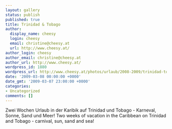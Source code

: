 ```yaml
---
layout: gallery
status: publish
published: true
title: Trinidad & Tobago
author:
  display_name: cheesy
  login: cheesy
  email: christine@cheesy.at
  url: http://www.cheesy.at/
author_login: cheesy
author_email: christine@cheesy.at
author_url: http://www.cheesy.at/
wordpress_id: 1880
wordpress_url: http://www.cheesy.at/photos/urlaub/2008-2009/trinidad-tobago/
date: '2009-03-08 00:00:00 +0000'
date_gmt: '2009-03-07 23:00:00 +0000'
categories:
- Uncategorized
comments: []
---
```

<!--:de-->Zwei Wochen Urlaub in der Karibik auf Trinidad und Tobago - Karneval, Sonne, Sand und Meer!
<!--:--><!--:en-->Two weeks of vacation in the Caribbean on Trinidad and Tobago - carnival, sun, sand and sea!
<!--:-->
